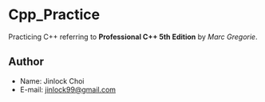 # Cpp_Practice
Practicing C++ referring to **Professional C++ 5th Edition** by *Marc Gregorie*.

## Author
- Name: Jinlock Choi
- E-mail: jinlock99@gmail.com



